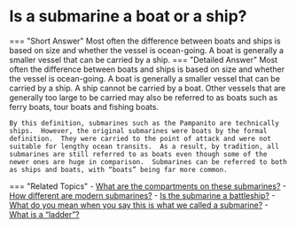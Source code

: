 # Is a submarine a boat or a ship?

=== "Short Answer"
    Most often the difference between boats and ships is based on size and whether the vessel is ocean-going. A boat is generally a smaller vessel that can be carried by a ship.
=== "Detailed Answer"
    Most often the difference between boats and ships is based on size and whether the vessel is ocean-going.  A boat is generally a smaller vessel that can be carried by a ship.  A ship cannot be carried by a boat.  Other vessels that are generally too large to be carried may also be referred to as boats such as ferry boats, tour boats and fishing boats.
    
    
    
    By this definition, submarines such as the Pampanito are technically ships.  However, the original submarines were boats by the formal definition.  They were carried to the point of attack and were not suitable for lengthy ocean transits.  As a result, by tradition, all submarines are still referred to as boats even though some of the newer ones are huge in comparison.  Submarines can be referred to both as ships and boats, with “boats” being far more common.
=== "Related Topics"
    - [What are the compartments on these submarines?](what-are-the-compartments-on-these-submarines.md)
    - [How different are modern submarines?](how-different-are-modern-submarines.md)
    - [Is the submarine a battleship?](is-the-submarine-a-battleship.md)
    - [What do you mean when you say this is what we called a submarine?](what-do-you-mean-when-you-say-this-is-what-we-called-a-submarine.md)
    - [What is a “ladder”?](what-is-a-ladder.md)
